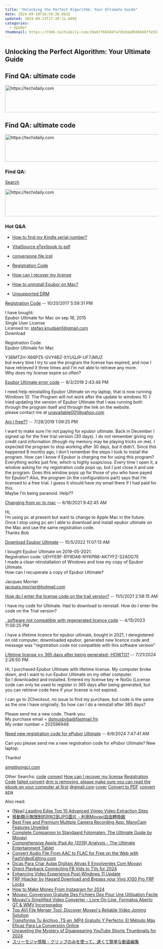 ```yaml
---
title: "Unlocking the Perfect Algorithm: Your Ultimate Guide"
date: 2024-09-18T16:59:26.663Z
updated: 2024-09-23T17:26:21.609Z
categories:
  - epubor
thumbnail: https://thmb.techidaily.com/20ab7f66584fa785dda09306687fe5514b5df7248e5883b6a60111ac7e9c70d6.jpg
---
```


## Unlocking the Perfect Algorithm: Your Ultimate Guide

## Find QA: ultimate code

<!-- affiliate ads begin -->
<a href="https://bluettiit.sjv.io/c/5597632/2148129/17093" target="_top" id="2148129">
  <img src="//a.impactradius-go.com/display-ad/17093-2148129" border="0" alt="https://techidaily.com" width="728" height="90"/>
</a>
<img height="0" width="0" src="https://bluettiit.sjv.io/i/5597632/2148129/17093" style="position:absolute;visibility:hidden;" border="0" />
<!-- affiliate ads end -->

## Find QA: ultimate code

<!-- affiliate ads begin -->
<a href="https://appsumo.8odi.net/c/5597632/2118320/7443" target="_top" id="2118320">
  <img src="//a.impactradius-go.com/display-ad/7443-2118320" border="0" alt="https://techidaily.com" width="728" height="90"/>
</a>
<img height="0" width="0" src="https://appsumo.8odi.net/i/5597632/2118320/7443" style="position:absolute;visibility:hidden;" border="0" />
<!-- affiliate ads end -->

### Find QA:

[Search](http://www.epubor.com/Search.aspx?SystemID=46 "Find QA") 

<!-- affiliate ads begin -->
<a href="https://appsumo.8odi.net/c/5597632/2111968/7443" target="_top" id="2111968">
  <img src="//a.impactradius-go.com/display-ad/7443-2111968" border="0" alt="https://techidaily.com" width="728" height="90"/>
</a>
<img height="0" width="0" src="https://appsumo.8odi.net/i/5597632/2111968/7443" style="position:absolute;visibility:hidden;" border="0" />
<!-- affiliate ads end -->

### Hot Q&A

* [How to find my Kindle serial number?](https://tools.techidaily.com/epubor/products/)
* [VitalSource eTextbook to pdf](https://tools.techidaily.com/epubor/products/)
* [conversione file lcpl](https://tools.techidaily.com/epubor/products/)
* [Registration Code](https://tools.techidaily.com/epubor/products/)

* [How can I recover my license](https://tools.techidaily.com/epubor/products/)
* [How to uninstall Epubor on Mac?](https://tools.techidaily.com/epubor/products/)
* [Unsupported DRM](https://tools.techidaily.com/epubor/products/)

[Registration Code](https://tools.techidaily.com/epubor/products/) \-- 10/20/2017 5:59:31 PM 

I have bought:  
 Epubor Ultimate for Mac on sep 16, 2015  
 Single User License  
 Licensed to: stefan.knudsen1@gmail.com  
 Download

 Registration Code  
 Epubor Ultimate for Mac

 Y36MT2H-X66PZ5-GVY6BZ-XYUQJP-UF7JMUZ  
 but every time I try to use the program the license has expired, and now I have retrieved it three times and I'm not able to retrieve any more.  
 Why does my license expire so often?

[Epubor Ultimate error code](https://tools.techidaily.com/epubor/ultimate/) \-- 8/3/2019 2:43:48 PM 

I need help reinstalling Epubor Ultimate on my laptop, that is now running Windows 10\. The Program will not work after the update to windows 10\. I tried updating the version of Epubor Ultimate that I was running both through the program itself and through the link on the website.  
 please contact me at unavailable001@yahoo.com

[Am I free??](https://tools.techidaily.com/epubor/products/) \-- 7/28/2019 1:09:25 PM 

I want to make sure I’m not paying for epubor ultimate. Back in December I signed up for the free trial version (30 days). I do not remember giving my credit card information (though my memory may be playing tricks on me). I expected the program to stop working after 30 days, but it didn’t. Since this happened 8 months ago, I don’t remember the steps I took to install the program. How can I know if Epubor is charging me for using this program? Everything works just fine, which is highly suspicious. Every time I open it, a window asking for my registration code pops up, but I just close it and use the program. Does this window pops up for those of you who have payed for Epubor? Also, the program (in the configurations part) says that I’m licensed to a free trial. I guess it should have my email there if I had paid for this.  
 Maybe I’m being paranoid. Help??

[Changing from pc to mac](https://tools.techidaily.com/epubor/products/) \-- 6/18/2021 9:42:45 AM 

Hi,  
 I’m using pc at present but want to change to Apple Mac in the future.  
 Once I stop using pc am I able to download and install epubor ultimate on the Mac and use the same registration code.  
 Thanks Bob 

[Download Epubor Ultimate](https://tools.techidaily.com/epubor/ultimate/) \-- 10/5/2022 11:07:13 AM 

I bought Epubor Ultimate on 2019-05-2021.  
 Registration code: UEHYE8F-RY9DA6-NYKPR6-AK7YFZ-S2ADG7E  
 I made a clean réinstallation of Windows and lose my copy of Epubor Ultimate.  
 How can I recuperate a copy of Epubor Ultimate?

 Jacques Morrier  
 jacques.morrier@hotmail.com  

[How do I enter the license code on the trail version?](https://tools.techidaily.com/epubor/products/) \-- 11/5/2021 2:58:15 AM 

I have my code for Ultimate. Had to download to reinstall. How do I enter the code on the Trial version?

[, software not compatible with regenerated licence code](https://tools.techidaily.com/epubor/products/) \-- 4/15/2023 11:56:25 PM 

 I have a lifetime licence for epubor ultimate, bought in 2021, I deregistered on old computer, dowmloaded epubor, generated new licence code and message was "registration code not compatible with this software version"  

[Lifetime license <-> 365 days after being generated- HOWTO?](https://tools.techidaily.com/epubor/products/) \-- 7/21/2024 2:26:50 PM 

Hi, I purchased Epubor Ultimate with lifetime license. My computer broke down, and I want to run Epubor Ultimate on my other computer.  
 So I downloaded and installed. Entered my license key =&gt; NoGo (License code can only be used to register in 365 days after being generated, but you can retrieve code here if your license is not expired.

 I can go to 2Checkout, no issue to find my purchase, but code is the same as the one I have originally. So how can I do a reinstall after 365 days?

 Please send me a new code. Thank you.  
 My purchase email = domusbvba@fastmail.fm  
 My order number = 202596948

[Need new registration code for ePubor Ultimate](https://tools.techidaily.com/epubor/ultimate/) \-- 8/8/2024 7:47:41 AM 

Can you please send me a new registration code for ePubor Ultimate? New laptop.

 Thanks!

 smg@smgcr.com

 Other Searchs: [code](https://tools.techidaily.com/epubor/products/) [convert](https://tools.techidaily.com/epubor/products/) [How can I recover my license](https://tools.techidaily.com/epubor/products/) [Registration Code](https://tools.techidaily.com/epubor/products/) [failed convert](https://tools.techidaily.com/epubor/products/) [drm is removing, please make sure you can read the ebook on your computer at first](https://tools.techidaily.com/epubor/products/) [@gmail.com](https://tools.techidaily.com/epubor/products/) [cover](https://tools.techidaily.com/epubor/products/) [Convert to PDF](https://tools.techidaily.com/epubor/products/) [convert azw](https://tools.techidaily.com/epubor/products/)

<ins class="adsbygoogle"
     style="display:block"
     data-ad-format="autorelaxed"
     data-ad-client="ca-pub-7571918770474297"
     data-ad-slot="1223367746"></ins>

<ins class="adsbygoogle"
     style="display:block"
     data-ad-client="ca-pub-7571918770474297"
     data-ad-slot="8358498916"
     data-ad-format="auto"
     data-full-width-responsive="true"></ins>

<span class="atpl-alsoreadstyle">Also read:</span>
<div><ul>
<li><a href="https://vimeo-videos.techidaily.com/new-leading-edge-top-10-advanced-vimeo-video-extraction-sites/"><u>[New] Leading Edge Top 10 Advanced Vimeo Video Extraction Sites</u></a></li>
<li><a href="https://solve-howtos.techidaily.com/1726227960967-rw2jpg-movavi/"><u>移動顯示無限制的RW2到JPG圖片 - 利用Movavi自由轉換器</u></a></li>
<li><a href="https://eaxpv-info.techidaily.com/best-free-and-premium-multiple-camera-recording-app-manycam-features-unveiled/"><u>Best Free and Premium Multiple Camera Recording App: ManyCam Features Unveiled</u></a></li>
<li><a href="https://solve-howtos.techidaily.com/complete-companion-to-standaard-fotomaten-the-ultimate-guide-by-movavi/"><u>Complete Companion to Standaard Fotomaten: The Ultimate Guide by Movavi</u></a></li>
<li><a href="https://buynow-info.techidaily.com/comprehensive-apple-ipad-air-2019-analysis-the-ultimate-entertainment-tablet/"><u>Comprehensive Apple iPad Air (2019) Analysis - The Ultimate Entertainment Tablet</u></a></li>
<li><a href="https://solve-howtos.techidaily.com/convert-audio-file-from-aac-to-flac-for-free-on-the-web-with-fastvideoeditingcom/"><u>Convert Audio File From AAC to FLAC for Free on the Web with FastVideoEditing.com</u></a></li>
<li><a href="https://solve-howtos.techidaily.com/dicas-para-criar-aulas-digitais-ativas-e-envolventes-com-movavi/"><u>Dicas Para Criar Aulas Digitais Ativas E Envolventes Com Movavi</u></a></li>
<li><a href="https://facebook-video-content.techidaily.com/direct-playback-connecting-fb-vids-to-tvs-for-2024/"><u>Direct Playback Connecting FB Vids to TVs for 2024</u></a></li>
<li><a href="https://network-issues.techidaily.com/enhancing-video-experience-post-windows-11-update/"><u>Enhancing Video Experience Post-Windows 11 Update</u></a></li>
<li><a href="https://bypass-frp.techidaily.com/frp-hijacker-by-hagard-download-and-bypass-your-vivo-x100-pro-frp-locks-by-drfone-android/"><u>FRP Hijacker by Hagard Download and Bypass your Vivo X100 Pro FRP Locks</u></a></li>
<li><a href="https://instagram-videos.techidaily.com/how-to-make-money-from-instagram-for-2024/"><u>How to Make Money From Instagram for 2024</u></a></li>
<li><a href="https://solve-howtos.techidaily.com/movavi-conversion-gratuite-des-fichiers-dpx-pour-une-utilisation-facile/"><u>Movavi: Conversion Gratuite Des Fichiers Dpx Pour Une Utilisation Facile</u></a></li>
<li><a href="https://solve-howtos.techidaily.com/movavis-simplified-video-converter-livre-on-line-formatos-aberto-qt-and-wmv-incorporados/"><u>Movavi's Simplified Video Converter - Livre On-Line, Formatos Aberto QT & WMV Incorporados</u></a></li>
<li><a href="https://solve-howtos.techidaily.com/top-avi-file-merger-tool-discover-movavis-reliable-video-joining-solution/"><u>Top AVI File Merger Tool: Discover Movavi's Reliable Video Joining Solution</u></a></li>
<li><a href="https://solve-howtos.techidaily.com/transforma-tu-archivo-ts-en-mp4-gratuito-y-perfecto-el-metodo-mas-eficaz-para-la-conversion-online/"><u>Transforma Tu Archivo .TS en .MP4 Gratuito Y Perfecto: El Método Más Eficaz Para La Conversión Online</u></a></li>
<li><a href="https://youtube-zero.techidaily.com/eling-the-mystery-of-disappearing-youtube-shorts-thumbnails-for-2024/"><u>Unraveling the Mystery of Disappearing YouTube Shorts Thumbnails for 2024</u></a></li>
<li><a href="https://win-answers.techidaily.com/44k544oq44o844oi44k444oj5oof5acxic0g44kv44oq44od44ox44gu44g44ks5l244gj44gm44cb6ycf44gp44gm57ch5y2y44gq5yuv55s757eo6zug/"><u>スリーモジャ情報 - クリップのみを使って、速くて簡単な動画編集</u></a></li>
</ul></div>

